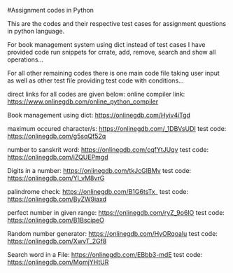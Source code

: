 #Assignment codes in Python

This are the codes and their respective test cases for assignment questions in python language.

For book management system using dict instead of test cases I have provided code run snippets for crrate, add, remove, search and show all operations...

For all other remaining codes there is one main code file taking user input as well as other test file providing test code with conditions...

direct links for all codes are given below:
online compiler link: https://www.onlinegdb.com/online_python_compiler 

Book management using dict: https://onlinegdb.com/Hyiv4iTgd

maximum occured character/s: https://onlinegdb.com/_1DBVsUDI
        test code: https://onlinegdb.com/g5sqQf52q

number to sanskrit word: https://onlinegdb.com/cqfYtJUqv
	test code: https://onlinegdb.com/iZQUEPmgd

Digits in a number: https://onlinegdb.com/tkJcGIBMv
        test code: https://onlinegdb.com/Yl_vM8vrG

palindrome check: https://onlinegdb.com/B1G6tsTx_
	test code: https://onlinegdb.com/ByZW9iaxd

perfect number in given range: https://onlinegdb.com/ryZ_9o6lO
	test code: https://onlinegdb.com/B1BscipeO

Random number generator: https://onlinegdb.com/HyORqoalu
	test code: https://onlinegdb.com/XwvT_2Gf8

Search word in a File: https://onlinegdb.com/EBbb3-mdE
	test code:  https://onlinegdb.com/MomjYHtUR